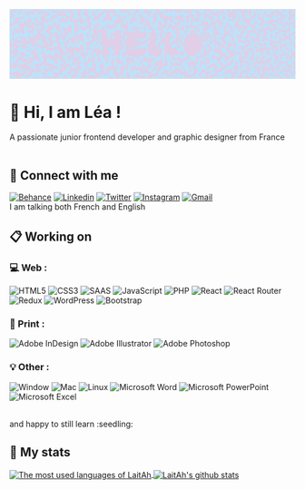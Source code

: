 ![Cover](https://github.com/LaitAh/LaitAh/blob/800bba614821209cc1a15d40b20cb494a24bfe2d/img/Front.png)

<!--
**LaitAh/LaitAh** is a ✨ _special_ ✨ repository because its `README.md` (this file) appears on your GitHub profile.

Here are some ideas to get you started:

- 🔭 I’m currently working on ...
- 🌱 I’m currently learning ...
- 👯 I’m looking to collaborate on ...
- 🤔 I’m looking for help with ...
- 💬 Ask me about ...
- 📫 How to reach me: ...
- 😄 Pronouns: ...
- ⚡ Fun fact: ...
-->

# 👋 Hi, I am Léa !
A passionate junior frontend developer and graphic designer from France
<br/>
<br/>

## 💬 Connect with me
<a href="https://www.behance.net/leaclair" target="blank">![Behance](https://img.shields.io/badge/Behance-003ECB?style=for-the-badge&logo=behance&logoColor=white)</a> <a href="https://linkedin.com/in/leaclair" target="blank">![Linkedin](https://img.shields.io/badge/LinkedIn-0077B5?style=for-the-badge&logo=linkedin&logoColor=white)</a> <a href="https://twitter.com/@lea_clair" target="blank">![Twitter](https://img.shields.io/badge/Twitter-1DA1F2?style=for-the-badge&logo=twitter&logoColor=white)</a> <a href="https://instagram.com/lea.clair_conception" target="blank">![Instagram](https://img.shields.io/badge/Instagram-E4405F?style=for-the-badge&logo=instagram&logoColor=white)</a> <a href="mailto:lea.clair34@gmail.com" target="blank">![Gmail](https://img.shields.io/badge/Gmail-D14836?style=for-the-badge&logo=gmail&logoColor=white)</a> <br/>
I am talking both French and English
<br/>

## :clipboard: Working on

### :computer: Web :
![HTML5](https://img.shields.io/badge/html5-%23E34F26.svg?style=for-the-badge&logo=html5&logoColor=white) ![CSS3](https://img.shields.io/badge/css3-%231572B6.svg?style=for-the-badge&logo=css3&logoColor=white) ![SAAS](https://img.shields.io/badge/Sass-CC6699?style=for-the-badge&logo=sass&logoColor=white) ![JavaScript](https://img.shields.io/badge/JavaScript-F7DF1E?style=for-the-badge&logo=javascript&logoColor=white) ![PHP](https://img.shields.io/badge/php-%23777BB4.svg?style=for-the-badge&logo=php&logoColor=white) ![React](https://img.shields.io/badge/react-%2320232a.svg?style=for-the-badge&logo=react&logoColor=%2361DAFB) ![React Router](https://img.shields.io/badge/React_Router-CA4245?style=for-the-badge&logo=react-router&logoColor=white) ![Redux](https://img.shields.io/badge/redux-%23593d88.svg?style=for-the-badge&logo=redux&logoColor=white) ![WordPress](https://img.shields.io/badge/WordPress-%23117AC9.svg?style=for-the-badge&logo=WordPress&logoColor=white) ![Bootstrap](https://img.shields.io/badge/bootstrap-%23563D7C.svg?style=for-the-badge&logo=bootstrap&logoColor=white)

### :book: Print :
![Adobe InDesign](https://img.shields.io/badge/Adobe%20InDesign-F73163?style=for-the-badge&logo=adobeindesign&logoColor=white) ![Adobe Illustrator](https://img.shields.io/badge/adobe%20illustrator-%23FF9A00.svg?style=for-the-badge&logo=adobe%20illustrator&logoColor=white) ![Adobe Photoshop](https://img.shields.io/badge/adobe%20photoshop-%2331A8FF.svg?style=for-the-badge&logo=adobe%20photoshop&logoColor=white)

### :bulb: Other :
![Window](https://img.shields.io/badge/Windows-0078D6?style=for-the-badge&logo=windows&logoColor=white) ![Mac](https://img.shields.io/badge/Mac-8F8F8F?style=for-the-badge&logo=apple&logoColor=white) ![Linux](https://img.shields.io/badge/Linux-ECCE00?style=for-the-badge&logo=linux&logoColor=white)
![Microsoft Word](https://img.shields.io/badge/Microsoft_Word-2B579A?style=for-the-badge&logo=microsoft-word&logoColor=white) ![Microsoft PowerPoint](https://img.shields.io/badge/Microsoft_PowerPoint-B7472A?style=for-the-badge&logo=microsoft-powerpoint&logoColor=white) ![Microsoft Excel](https://img.shields.io/badge/Microsoft_Excel-217346?style=for-the-badge&logo=microsoft-excel&logoColor=white)

<br/>
and happy to still learn :seedling:

## :dart: My stats

<a href="https://github.com/laitah/github-readme-stats" height="200">
  <img align="center" src="https://github-readme-stats.vercel.app/api/top-langs?username=laitah&layout=compact&show_icons=true&count_private=true" alt="The most used languages of LaitAh" />
</a>
<a href="https://github.com/laitah/convoychat" height="200">
  <img align="center" src="https://github-readme-stats.vercel.app/api?username=laitah&show_icons=true&hide=contribs,issues&count_private=true" alt="LaitAh's github stats" />
</a>

